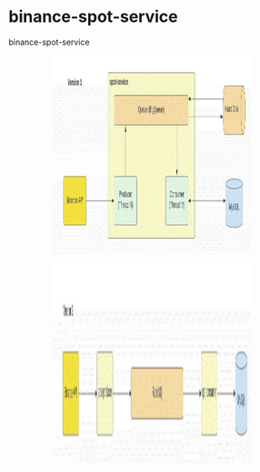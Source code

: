 # binance-spot-service
binance-spot-service

<p align="center"><img src="diagram/spot_service_v1.png" width="350" height="350"/></p>


<p align="center"><img src="diagram/spot_service_v2.png" width="350" height="350"/></p>